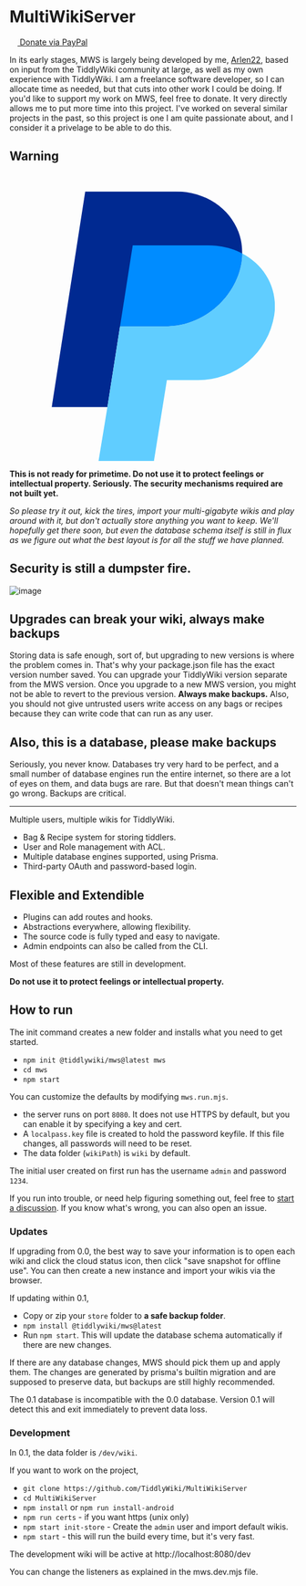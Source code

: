 
# MultiWikiServer


[<img src="https://github.com/user-attachments/assets/6467378f-26fd-40ff-b60e-b8d62555c08a" style="width:1em;"/> Donate via PayPal](https://www.paypal.com/donate/?hosted_button_id=BVDDREGEU2ZEA)



In its early stages, MWS is largely being developed by me, [Arlen22](https://github.com/Arlen22), based on input from the TiddlyWiki community at large, as well as my own experience with TiddlyWiki. I am a freelance software developer, so I can allocate time as needed, but that cuts into other work I could be doing. If you'd like to support my work on MWS, feel free to donate. It very directly allows me to put more time into this project. I've worked on several similar projects in the past, so this project is one I am quite passionate about, and I consider it a privelage to be able to do this. 



## Warning
<div style="width:48px"></div>
<svg xmlns="http://www.w3.org/2000/svg" fill="none" viewBox="0 0 48 48"><g clip-path="url(#a)"><path fill="#002991" d="M38.914 13.35c0 5.574-5.144 12.15-12.927 12.15H18.49l-.368 2.322L16.373 39H7.056l5.605-36h15.095c5.083 0 9.082 2.833 10.555 6.77a9.687 9.687 0 0 1 .603 3.58z"/><path fill="#60CDFF" d="M44.284 23.7A12.894 12.894 0 0 1 31.53 34.5h-5.206L24.157 48H14.89l1.483-9 1.75-11.178.367-2.322h7.497c7.773 0 12.927-6.576 12.927-12.15 3.825 1.974 6.055 5.963 5.37 10.35z"/><path fill="#008CFF" d="M38.914 13.35C37.31 12.511 35.365 12 33.248 12h-12.64L18.49 25.5h7.497c7.773 0 12.927-6.576 12.927-12.15z"/></g><defs><clipPath id="a"><path fill="#fff" d="M7.056 3h37.35v45H7.056z"/></clipPath></defs></svg>


**This is not ready for primetime. Do not use it to protect feelings or intellectual property. Seriously. The security mechanisms required are not built yet.**

*So please try it out, kick the tires, import your multi-gigabyte wikis and play around with it, but don't actually store anything you want to keep. We'll hopefully get there soon, but even the database schema itself is still in flux as we figure out what the best layout is for all the stuff we have planned.*

## Security is still a dumpster fire. 

![image](https://github.com/user-attachments/assets/49505d25-7a48-42f1-b4f7-73e8630c1ba1)

## Upgrades can break your wiki, always make backups

Storing data is safe enough, sort of, but upgrading to new versions is where the problem comes in. That's why your package.json file has the exact version number saved. You can upgrade your TiddlyWiki version separate from the MWS version. Once you upgrade to a new MWS version, you might not be able to revert to the previous version. **Always make backups.** Also, you should not give untrusted users write access on any bags or recipes because they can write code that can run as any user.

## Also, this is a database, please make backups

Seriously, you never know. Databases try very hard to be perfect, and a small number of database engines run the entire internet, so there are a lot of eyes on them, and data bugs are rare. But that doesn't mean things can't go wrong. Backups are critical. 

-----

Multiple users, multiple wikis for TiddlyWiki.

- Bag & Recipe system for storing tiddlers.
- User and Role management with ACL.
- Multiple database engines supported, using Prisma.
- Third-party OAuth and password-based login.

## Flexible and Extendible 

- Plugins can add routes and hooks.
- Abstractions everywhere, allowing flexibility.
- The source code is fully typed and easy to navigate.
- Admin endpoints can also be called from the CLI.

Most of these features are still in development. 

**Do not use it to protect feelings or intellectual property.**

## How to run

The init command creates a new folder and installs what you need to get started. 

- `npm init @tiddlywiki/mws@latest mws`
- `cd mws`
- `npm start`

You can customize the defaults by modifying `mws.run.mjs`.

- the server runs on port `8080`. It does not use HTTPS by default, but you can enable it by specifying a key and cert. 
- A `localpass.key` file is created to hold the password keyfile. If this file changes, all passwords will need to be reset. 
- The data folder (`wikiPath`) is `wiki` by default.

The initial user created on first run has the username `admin` and password `1234`.

If you run into trouble, or need help figuring something out, feel free to [start a discussion](https://github.com/TiddlyWiki/MultiWikiServer/discussions). If you know what's wrong, you can also open an issue.

### Updates

If upgrading from 0.0, the best way to save your information is to open each wiki and click the cloud status icon, then click "save snapshot for offline use". You can then create a new instance and import your wikis via the browser. 

If updating within 0.1,

- Copy or zip your `store` folder to **a safe backup folder**.
- `npm install @tiddlywiki/mws@latest`
- Run `npm start`. This will update the database schema automatically if there are new changes.

If there are any database changes, MWS should pick them up and apply them. The changes are generated by prisma's builtin migration and are supposed to preserve data, but backups are still highly recommended.

The 0.1 database is incompatible with the 0.0 database. Version 0.1 will detect this and exit immediately to prevent data loss.

### Development

In 0.1, the data folder is `/dev/wiki`. 

If you want to work on the project, 

- `git clone https://github.com/TiddlyWiki/MultiWikiServer`
- `cd MultiWikiServer`
- `npm install` or `npm run install-android`
- `npm run certs` - if you want https (unix only)
- `npm start init-store` - Create the `admin` user and import default wikis.
- `npm start` - this will run the build every time, but it's very fast. 

The development wiki will be active at http://localhost:8080/dev

You can change the listeners as explained in the mws.dev.mjs file.


